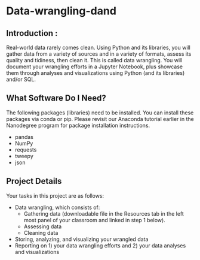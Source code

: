 # Data-wrangling-dand
## Introduction :
Real-world data rarely comes clean. Using Python and its libraries, you will gather data from a variety of sources and in a variety of formats, assess its quality and tidiness, then clean it. This is called data wrangling. You will document your wrangling efforts in a Jupyter Notebook, plus showcase them through analyses and visualizations using Python (and its libraries) and/or SQL.
## What Software Do I Need?
The following packages (libraries) need to be installed. You can install these packages via conda or pip. Please revisit our Anaconda tutorial earlier in the Nanodegree program for package installation instructions.
- pandas
- NumPy
- requests
- tweepy
- json
## Project Details
Your tasks in this project are as follows:
- Data wrangling, which consists of:
    - Gathering data (downloadable file in the Resources tab in the left most panel of your classroom and linked in step 1 below).
    - Assessing data
    - Cleaning data
- Storing, analyzing, and visualizing your wrangled data
- Reporting on 1) your data wrangling efforts and 2) your data analyses and visualizations
